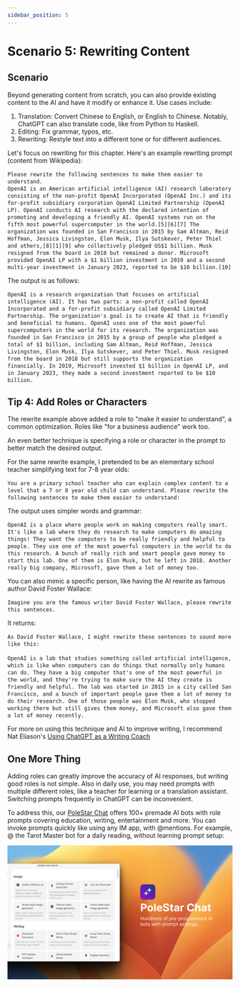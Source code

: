 ```yaml
---
sidebar_position: 5
---
```


# Scenario 5: Rewriting Content

<head>
  <script defer="defer" src="https://embed.trydyno.com/embedder.js"></script>
  <link href="https://embed.trydyno.com/embedder.css" rel="stylesheet" />
</head>

## Scenario

Beyond generating content from scratch, you can also provide existing content to the AI and have it modify or enhance it. Use cases include:

1. Translation: Convert Chinese to English, or English to Chinese. Notably, ChatGPT can also translate code, like from Python to Haskell.
2. Editing: Fix grammar, typos, etc.
3. Rewriting: Restyle text into a different tone or for different audiences.

Let's focus on rewriting for this chapter. Here's an example rewriting prompt (content from Wikipedia):

```other
Please rewrite the following sentences to make them easier to understand.
OpenAI is an American artificial intelligence (AI) research laboratory consisting of the non-profit OpenAI Incorporated (OpenAI Inc.) and its for-profit subsidiary corporation OpenAI Limited Partnership (OpenAI LP). OpenAI conducts AI research with the declared intention of promoting and developing a friendly AI. OpenAI systems run on the fifth most powerful supercomputer in the world.[5][6][7] The organization was founded in San Francisco in 2015 by Sam Altman, Reid Hoffman, Jessica Livingston, Elon Musk, Ilya Sutskever, Peter Thiel and others,[8][1][9] who collectively pledged US$1 billion. Musk resigned from the board in 2018 but remained a donor. Microsoft provided OpenAI LP with a $1 billion investment in 2019 and a second multi-year investment in January 2023, reported to be $10 billion.[10]
```

The output is as follows:

```other
OpenAI is a research organization that focuses on artificial intelligence (AI). It has two parts: a non-profit called OpenAI Incorporated and a for-profit subsidiary called OpenAI Limited Partnership. The organization's goal is to create AI that is friendly and beneficial to humans. OpenAI uses one of the most powerful supercomputers in the world for its research. The organization was founded in San Francisco in 2015 by a group of people who pledged a total of $1 billion, including Sam Altman, Reid Hoffman, Jessica Livingston, Elon Musk, Ilya Sutskever, and Peter Thiel. Musk resigned from the board in 2018 but still supports the organization financially. In 2019, Microsoft invested $1 billion in OpenAI LP, and in January 2023, they made a second investment reported to be $10 billion.
```

## Tip 4: Add Roles or Characters

The rewrite example above added a role to "make it easier to understand", a common optimization. Roles like "for a business audience" work too.

An even better technique is specifying a role or character in the prompt to better match the desired output.

For the same rewrite example, I pretended to be an elementary school teacher simplifying text for 7-8 year olds:

```other
You are a primary school teacher who can explain complex content to a level that a 7 or 8 year old child can understand. Please rewrite the following sentences to make them easier to understand:
```

The output uses simpler words and grammar:

```other
OpenAI is a place where people work on making computers really smart. It's like a lab where they do research to make computers do amazing things! They want the computers to be really friendly and helpful to people. They use one of the most powerful computers in the world to do this research. A bunch of really rich and smart people gave money to start this lab. One of them is Elon Musk, but he left in 2018. Another really big company, Microsoft, gave them a lot of money too.
```

You can also mimic a specific person, like having the AI rewrite as famous author David Foster Wallace:

```other
Imagine you are the famous writer David Foster Wallace, please rewrite this sentences.
```

It returns:

```other
As David Foster Wallace, I might rewrite these sentences to sound more like this:

OpenAI is a lab that studies something called artificial intelligence, which is like when computers can do things that normally only humans can do. They have a big computer that's one of the most powerful in the world, and they're trying to make sure the AI they create is friendly and helpful. The lab was started in 2015 in a city called San Francisco, and a bunch of important people gave them a lot of money to do their research. One of those people was Elon Musk, who stopped working there but still gives them money, and Microsoft also gave them a lot of money recently.
```

For more on using this technique and AI to improve writing, I recommend Nat Eliason's [Using ChatGPT as a Writing Coach](https://blog.nateliason.com/p/chatgpt-writing-coach)

## One More Thing

Adding roles can greatly improve the accuracy of AI responses, but writing good roles is not simple. Also in daily use, you may need prompts with multiple different roles, like a teacher for learning or a translation assistant. Switching prompts frequently in ChatGPT can be inconvenient.

To address this, our [PoleStar Chat](https://github.com/thinkingjimmy/PoleStarChat) offers 100+ premade AI bots with role prompts covering education, writing, entertainment and more. You can invoke prompts quickly like using any IM app, with @mentions. For example, @ the Tarot Master bot for a daily reading, without learning prompt setup:

![Alt text](assets/polestarchat-bot.png)
